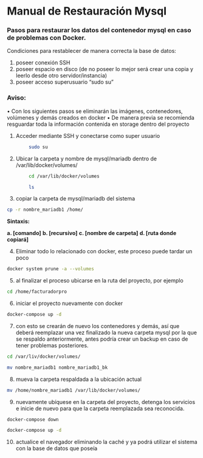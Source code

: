 # Manual de Restauración Mysql


### Pasos para restaurar los datos del contenedor mysql en caso de problemas con Docker.

Condiciones para restablecer de manera correcta la base de datos:

   1. poseer conexión SSH
   2. poseer espacio en disco (de no poseer lo mejor será crear una copia y leerlo desde otro servidor/instancia)
   3. poseer acceso superusuario “sudo su”

### Aviso:

  • Con los siguientes pasos se eliminarán las imágenes, contenedores, volúmenes y demás creados en docker
  • De manera previa se recomienda resguardar toda la información contenida en storage dentro del proyecto

   1. Acceder mediante SSH y conectarse como super usuario

```bash
        sudo su
```


   2. Ubicar la carpeta y nombre de mysql/mariadb dentro de /var/lib/docker/volumes/

```bash
        cd /var/lib/docker/volumes
```

```bash
        ls
```

   3. copiar la carpeta de mysql/mariadb del sistema

```bash
cp -r nombre_mariadb1 /home/
```

**Sintaxis:**

**a. [comando]** 
**b. [recursivo]**
**c. [nombre de carpeta]**
**d. [ruta donde copiará]**


   4. Eliminar todo lo relacionado con docker, este proceso puede tardar un poco

 ```bash
docker system prune -a --volumes
```
   5. al finalizar el proceso ubicarse en la ruta del proyecto, por ejemplo
```bash
cd /home/facturadorpro
```

   6. iniciar el proyecto nuevamente con docker

```bash
docker-compose up -d
```

   7. con esto se crearán de nuevo los contenedores y demás, así que deberá reemplazar una vez finalizado la nueva carpeta mysql por la que se respaldo anteriormente, antes podría crear un backup en caso de tener problemas posteriores.

```bash
cd /var/liv/docker/volumes/
```

```bash
mv nombre_mariadb1 nombre_mariadb1_bk
```

   8. mueva la carpeta respaldada a la ubicación actual

```bash
mv /home/nombre_mariadb1 /var/lib/docker/volumes/
```

   9. nuevamente ubíquese en la carpeta del proyecto, detenga los servicios e inicie de nuevo para que la carpeta reemplazada sea reconocida.

```bash
docker-compose down
```

```bash
docker-compose up -d
```

   10. actualice el navegador eliminando la caché y ya podrá utilizar el sistema con la base de datos que poseía 


